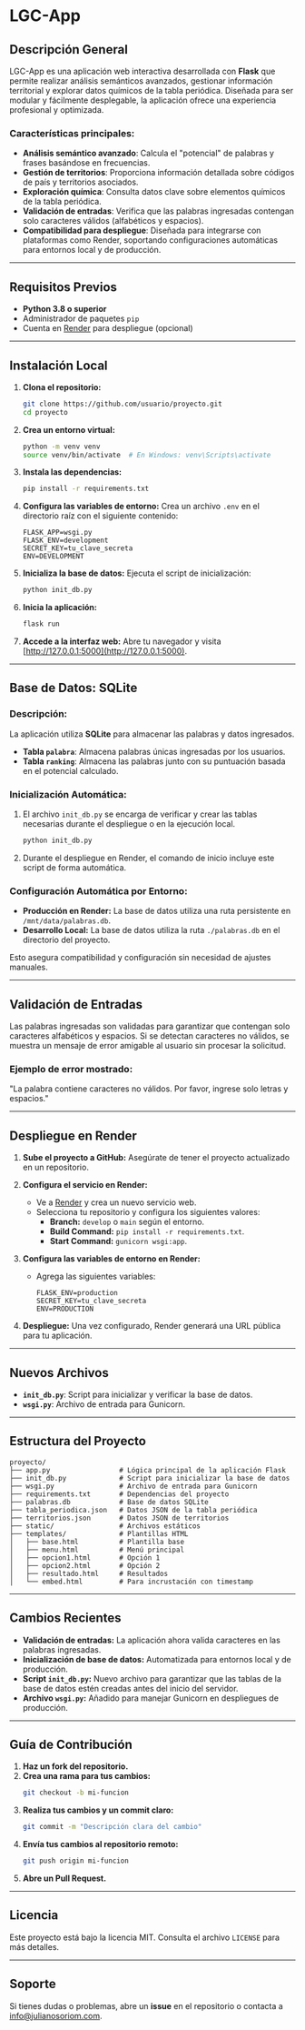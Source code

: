 # LGC-App

## Descripción General

LGC-App es una aplicación web interactiva desarrollada con **Flask** que permite realizar análisis semánticos avanzados, gestionar información territorial y explorar datos químicos de la tabla periódica. Diseñada para ser modular y fácilmente desplegable, la aplicación ofrece una experiencia profesional y optimizada.

### Características principales:

- **Análisis semántico avanzado**: Calcula el "potencial" de palabras y frases basándose en frecuencias.
- **Gestión de territorios**: Proporciona información detallada sobre códigos de país y territorios asociados.
- **Exploración química**: Consulta datos clave sobre elementos químicos de la tabla periódica.
- **Validación de entradas**: Verifica que las palabras ingresadas contengan solo caracteres válidos (alfabéticos y espacios).
- **Compatibilidad para despliegue**: Diseñada para integrarse con plataformas como Render, soportando configuraciones automáticas para entornos local y de producción.

---

## Requisitos Previos

- **Python 3.8 o superior**
- Administrador de paquetes `pip`
- Cuenta en [Render](https://render.com) para despliegue (opcional)

---

## Instalación Local

1. **Clona el repositorio:**

   ```bash
   git clone https://github.com/usuario/proyecto.git
   cd proyecto
   ```

2. **Crea un entorno virtual:**

   ```bash
   python -m venv venv
   source venv/bin/activate  # En Windows: venv\Scripts\activate
   ```

3. **Instala las dependencias:**

   ```bash
   pip install -r requirements.txt
   ```

4. **Configura las variables de entorno:**
   Crea un archivo `.env` en el directorio raíz con el siguiente contenido:

   ```env
   FLASK_APP=wsgi.py
   FLASK_ENV=development
   SECRET_KEY=tu_clave_secreta
   ENV=DEVELOPMENT
   ```

5. **Inicializa la base de datos:**
   Ejecuta el script de inicialización:

   ```bash
   python init_db.py
   ```

6. **Inicia la aplicación:**

   ```bash
   flask run
   ```

7. **Accede a la interfaz web:**
   Abre tu navegador y visita [http://127.0.0.1:5000](http://127.0.0.1:5000).

---

## Base de Datos: **SQLite**

### Descripción:

La aplicación utiliza **SQLite** para almacenar las palabras y datos ingresados.

- **Tabla `palabra`**: Almacena palabras únicas ingresadas por los usuarios.
- **Tabla `ranking`**: Almacena las palabras junto con su puntuación basada en el potencial calculado.

### Inicialización Automática:

1. El archivo `init_db.py` se encarga de verificar y crear las tablas necesarias durante el despliegue o en la ejecución local.

   ```bash
   python init_db.py
   ```

2. Durante el despliegue en Render, el comando de inicio incluye este script de forma automática.

### Configuración Automática por Entorno:

- **Producción en Render:**
  La base de datos utiliza una ruta persistente en `/mnt/data/palabras.db`.
- **Desarrollo Local:**
  La base de datos utiliza la ruta `./palabras.db` en el directorio del proyecto.

Esto asegura compatibilidad y configuración sin necesidad de ajustes manuales.

---

## Validación de Entradas

Las palabras ingresadas son validadas para garantizar que contengan solo caracteres alfabéticos y espacios. Si se detectan caracteres no válidos, se muestra un mensaje de error amigable al usuario sin procesar la solicitud.

### Ejemplo de error mostrado:

"La palabra contiene caracteres no válidos. Por favor, ingrese solo letras y espacios."

---

## Despliegue en Render

1. **Sube el proyecto a GitHub:**
   Asegúrate de tener el proyecto actualizado en un repositorio.

2. **Configura el servicio en Render:**

   - Ve a [Render](https://render.com) y crea un nuevo servicio web.
   - Selecciona tu repositorio y configura los siguientes valores:
     - **Branch:** `develop` o `main` según el entorno.
     - **Build Command:** `pip install -r requirements.txt`.
     - **Start Command:** `gunicorn wsgi:app`.

3. **Configura las variables de entorno en Render:**

   - Agrega las siguientes variables:
     ```env
     FLASK_ENV=production
     SECRET_KEY=tu_clave_secreta
     ENV=PRODUCTION
     ```

4. **Despliegue:**
   Una vez configurado, Render generará una URL pública para tu aplicación.

---

## Nuevos Archivos

- **`init_db.py`**: Script para inicializar y verificar la base de datos.
- **`wsgi.py`**: Archivo de entrada para Gunicorn.

---

## Estructura del Proyecto

```plaintext
proyecto/
├── app.py                 # Lógica principal de la aplicación Flask
├── init_db.py             # Script para inicializar la base de datos
├── wsgi.py                # Archivo de entrada para Gunicorn
├── requirements.txt       # Dependencias del proyecto
├── palabras.db            # Base de datos SQLite
├── tabla_periodica.json   # Datos JSON de la tabla periódica
├── territorios.json       # Datos JSON de territorios
├── static/                # Archivos estáticos
├── templates/             # Plantillas HTML
│   ├── base.html          # Plantilla base
│   ├── menu.html          # Menú principal
│   ├── opcion1.html       # Opción 1
│   ├── opcion2.html       # Opción 2
│   ├── resultado.html     # Resultados
│   └── embed.html         # Para incrustación con timestamp
```

---

## Cambios Recientes

- **Validación de entradas:**
  La aplicación ahora valida caracteres en las palabras ingresadas.
- **Inicialización de base de datos:**
  Automatizada para entornos local y de producción.
- **Script `init_db.py`:**
  Nuevo archivo para garantizar que las tablas de la base de datos estén creadas antes del inicio del servidor.
- **Archivo `wsgi.py`:**
  Añadido para manejar Gunicorn en despliegues de producción.

---

## Guía de Contribución

1. **Haz un fork del repositorio.**
2. **Crea una rama para tus cambios:**
   ```bash
   git checkout -b mi-funcion
   ```
3. **Realiza tus cambios y un commit claro:**
   ```bash
   git commit -m "Descripción clara del cambio"
   ```
4. **Envía tus cambios al repositorio remoto:**
   ```bash
   git push origin mi-funcion
   ```
5. **Abre un Pull Request.**

---

## Licencia

Este proyecto está bajo la licencia MIT. Consulta el archivo `LICENSE` para más detalles.

---

## Soporte

Si tienes dudas o problemas, abre un **issue** en el repositorio o contacta a [info@julianosoriom.com](mailto:info@julianosoriom.com).